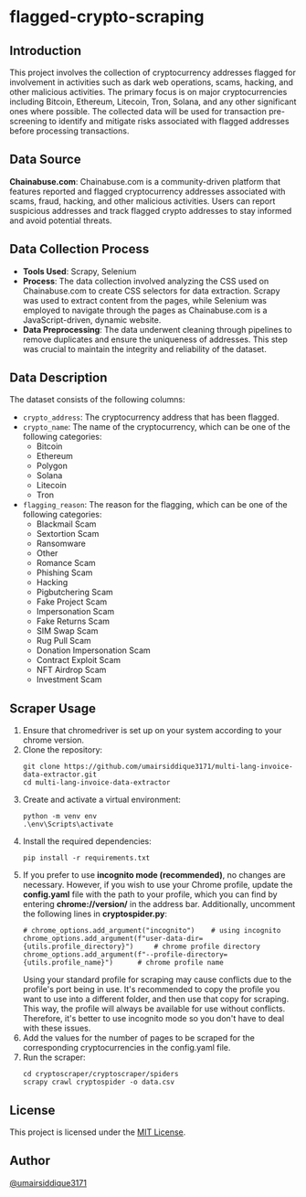 # flagged-crypto-scraping

## Introduction
This project involves the collection of cryptocurrency addresses flagged for involvement in activities such as dark web operations, scams, hacking, and other malicious activities. The primary focus is on major cryptocurrencies including Bitcoin, Ethereum, Litecoin, Tron, Solana, and any other significant ones where possible. The collected data will be used for transaction pre-screening to identify and mitigate risks associated with flagged addresses before processing transactions.

## Data Source
**Chainabuse.com**: Chainabuse.com is a community-driven platform that features reported and flagged cryptocurrency addresses associated with scams, fraud, hacking, and other malicious activities. Users can report suspicious addresses and track flagged crypto addresses to stay informed and avoid potential threats.

## Data Collection Process
- **Tools Used**: Scrapy, Selenium
- **Process**: The data collection involved analyzing the CSS used on Chainabuse.com to create CSS selectors for data extraction. Scrapy was used to extract content from the pages, while Selenium was employed to navigate through the pages as Chainabuse.com is a JavaScript-driven, dynamic website.
- **Data Preprocessing**: The data underwent cleaning through pipelines to remove duplicates and ensure the uniqueness of addresses. This step was crucial to maintain the integrity and reliability of the dataset.

## Data Description
The dataset consists of the following columns:
- `crypto_address`: The cryptocurrency address that has been flagged.
- `crypto_name`: The name of the cryptocurrency, which can be one of the following categories:
  - Bitcoin
  - Ethereum
  - Polygon
  - Solana
  - Litecoin
  - Tron
- `flagging_reason`: The reason for the flagging, which can be one of the following categories:
  - Blackmail Scam
  - Sextortion Scam
  - Ransomware
  - Other
  - Romance Scam
  - Phishing Scam
  - Hacking
  - Pigbutchering Scam
  - Fake Project Scam
  - Impersonation Scam
  - Fake Returns Scam
  - SIM Swap Scam
  - Rug Pull Scam
  - Donation Impersonation Scam
  - Contract Exploit Scam
  - NFT Airdrop Scam
  - Investment Scam

## Scraper Usage 
1. Ensure that chromedriver is set up on your system according to your chrome version.
2. Clone the repository:
   ```
   git clone https://github.com/umairsiddique3171/multi-lang-invoice-data-extractor.git
   cd multi-lang-invoice-data-extractor
   ```
3. Create and activate a virtual environment:
   ```
   python -m venv env
   .\env\Scripts\activate
   ```
4. Install the required dependencies:
   ```
   pip install -r requirements.txt
   ```
5. If you prefer to use **incognito mode (recommended)**, no changes are necessary. However, if you wish to use your Chrome profile, update the **config.yaml** file with the path to your profile, which you can find by entering **chrome://version/** in the address bar. Additionally, uncomment the following lines in **cryptospider.py**:
   ```
   # chrome_options.add_argument("incognito")    # using incognito
   chrome_options.add_argument(f"user-data-dir={utils.profile_directory}")     # chrome profile directory 
   chrome_options.add_argument(f"--profile-directory={utils.profile_name}")      # chrome profile name
   ```
   Using your standard profile for scraping may cause conflicts due to the profile's port being in use. It's recommended to copy the profile you want to use into a different folder, and then use that copy for scraping. This way, the profile will always be available for use without conflicts. Therefore, it's better to use incognito mode so you don't have to deal with these issues.
6. Add the values for the number of pages to be scraped for the corresponding cryptocurrencies in the config.yaml file.
7. Run the scraper:
   ```
   cd cryptoscraper/cryptoscraper/spiders
   scrapy crawl cryptospider -o data.csv
   ```

## License
This project is licensed under the [MIT License](https://github.com/umairsiddique3171/flagged-crypto-scraping/blob/main/LICENSE).

## Author 
[@umairsiddique3171](https://github.com/umairsiddique3171)
